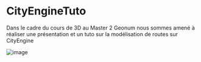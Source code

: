 # CityEngineTuto
Dans le cadre du cours de 3D au Master 2 Geonum nous sommes amené à réaliser une présentation et un tuto sur la modélisation de routes sur CityEngine


![image](https://user-images.githubusercontent.com/99171064/152751905-3a558f88-898c-4c9e-8b66-397a53eb3f4f.png)
